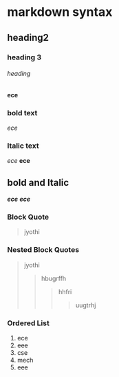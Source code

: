 # markdown syntax
## heading2
### heading 3
######  heading 
**ece**
### bold text
_ece_
### Italic text
*ece*
**__ece__**
## bold and Italic
**_ece_**
__*ece*__
### Block Quote
> jyothi
### Nested Block Quotes
> jyothi
>> hbugrffh
>>> hhfri
>>>> uugtrhj
### Ordered List
1. ece
2. eee
  1. cse
  2. mech
3. eee  
